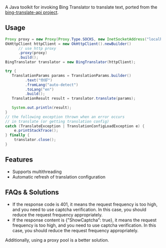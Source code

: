 A Java toolkit for invoking Bing Translator to translate text, ported from the [bing-translate-api project](https://github.com/plainheart/bing-translate-api).

## Usage
```java
Proxy proxy = new Proxy(Proxy.Type.SOCKS, new InetSocketAddress("localhost", 1080));
OkHttpClient httpClient = new OkHttpClient().newBuilder()
      // use http proxy
      .proxy(proxy)
      .build();
BingTranslator translator = new BingTranslator(httpClient);

try {
   TranslationParams params = TranslationParams.builder()
         .text("你好")
         .fromLang("auto-detect")
         .toLang("en")
         .build();
   TranslationResult result = translator.translate(params);
   
   System.out.println(result);
}
// the following exception thrown when an error occurs
// in translate (or getting translation config)
catch (TranslateException | TranslationConfigLoadException e) {
    e.printStackTrace();
} finally {
    translator.close();
}
```

## Features
- Supports multithreading
- Automatic refresh of translation configuration

## FAQs & Solutions
- If the response code is 401, it means the request frequency is too high, and you need to use captcha verification. In this case, you should reduce the request frequency appropriately.
- If the response content is {"ShowCaptcha": true}, it means the request frequency is too high, and you need to use captcha verification. In this case, you should reduce the request frequency appropriately.

Additionally, using a proxy pool is a better solution.
